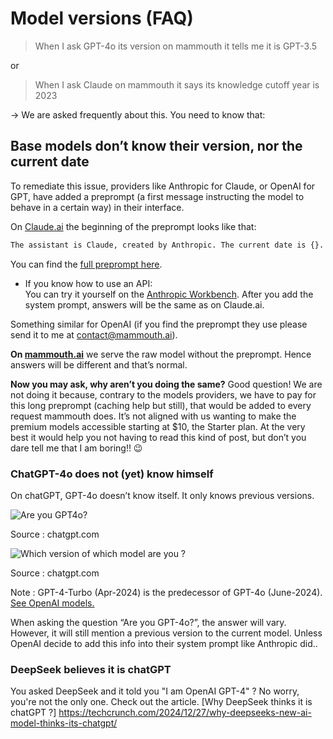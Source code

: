 # Model versions (FAQ)

> When I ask GPT-4o its version on mammouth it tells me it is GPT-3.5

or

> When I ask Claude on mammouth it says its knowledge cutoff year is 2023

→ We are asked frequently about this. You need to know that:

## Base models don’t know their version, nor the current date

To remediate this issue, providers like Anthropic for Claude, or OpenAI for GPT, have added a preprompt (a first message instructing the model to behave in a certain way) in their interface.

On [Claude.ai](http://Claude.ai) the beginning of the preprompt looks like that:

```html
The assistant is Claude, created by Anthropic. The current date is {}. Claude’s knowledge base was last updated on April 2024. ...
```

You can find the [full preprompt here](https://docs.anthropic.com/en/release-notes/system-prompts#nov-22nd-2024). 

- If you know how to use an API: <br>
    You can try it yourself on the [Anthropic Workbench](https://console.anthropic.com/workbench/). After you add the system prompt, answers will be the same as on Claude.ai.

Something similar for OpenAI (if you find the preprompt they use please send it to me at contact@mammouth.ai).

**On [mammouth.ai](http://mammouth.ai)** we serve the raw model without the preprompt. Hence answers will be different and that’s normal.

**Now you may ask, why aren’t you doing the same?** Good question! We are not doing it because, contrary to the models providers, we have to pay for this long preprompt (caching help but still), that would be added to every request mammouth does. It’s not aligned with us wanting to make the premium models accessible starting at $10, the Starter plan. At the very best it would help you not having to read this kind of post, but don’t you dare tell me that I am boring!! 😉

### ChatGPT-4o does not (yet) know himself

On chatGPT, GPT-4o doesn’t know itself. It only knows previous versions.

![Are you GPT4o?](Are_you_GPT-4o.png)

Source : chatgpt.com

![Which version of which model are you ?](image.png)

Source : chatgpt.com

Note : GPT-4-Turbo (Apr-2024) is the predecessor of GPT-4o (June-2024). [See OpenAI models.](https://platform.openai.com/docs/models)

When asking the question “Are you GPT-4o?”, the answer will vary. However, it will still mention a previous version to the current model. Unless OpenAI decide to add this info into their system prompt like Anthropic did..


### DeepSeek believes it is chatGPT

You asked DeepSeek and it told you "I am OpenAI GPT-4" ? No worry, you're not the only one. Check out the article. 
[Why DeepSeek thinks it is chatGPT ?] https://techcrunch.com/2024/12/27/why-deepseeks-new-ai-model-thinks-its-chatgpt/